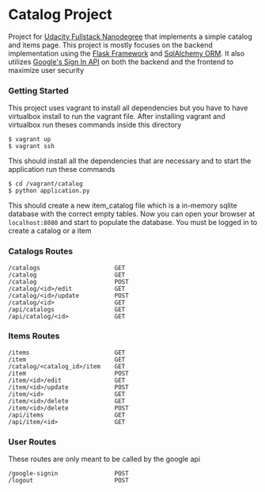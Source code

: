 # Catalog Project

Project for [Udacity Fullstack Nanodegree](https://www.udacity.com/course/full-stack-web-developer-nanodegree--nd004) that implements a simple catalog and items page. This project is mostly focuses on the backend implementation using the [Flask Framework](http://flask.pocoo.org/) and [SqlAlchemy ORM](https://www.sqlalchemy.org/). It also utilizes [Google's Sign In API](https://developers.google.com/identity/sign-in/web/server-side-flow) on both the backend and the frontend to maximize user security


### Getting Started
This project uses vagrant to install all dependencies but you have to have virtualbox install to run the vagrant file. After installing vagrant and virtualbox run theses commands inside this directory
```
$ vagrant up
$ vagrant ssh  
```
This should install all the dependencies that are necessary and to start the application run these commands
```
$ cd /vagrant/catalog
$ python application.py
```  
This should create a new item_catalog file which is a in-memory sqlite database with the correct empty tables. Now you can open your browser at `localhost:8080` and start to populate the database. You must be logged in to create a catalog or a item 


### Catalogs Routes
```
/catalogs                     GET
/catalog                      GET
/catalog                      POST
/catalog/<id>/edit            GET
/catalog/<id>/update          POST
/catalog/<id>                 GET
/api/catalogs                 GET
/api/catalog/<id>             GET
```

### Items Routes
```
/items                        GET
/item                         GET
/catalog/<catalog_id>/item    GET
/item                         POST
/item/<id>/edit               GET
/item/<id>/update             POST
/item/<id>                    GET
/item/<id>/delete             GET
/item/<id>/delete             POST
/api/items                    GET
/api/item/<id>                GET
```

### User Routes
These routes are only meant to be called by the google api
```
/google-signin                POST
/logout                       POST
```
